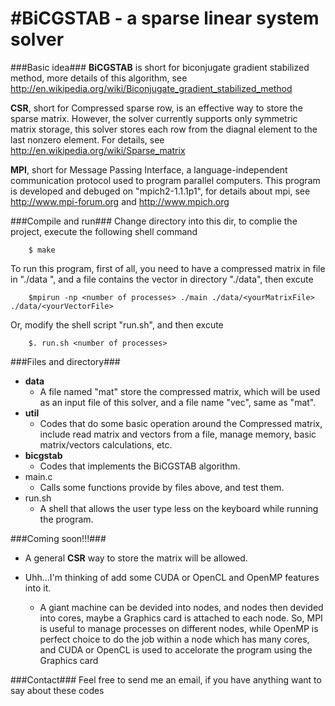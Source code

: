 #BiCGSTAB - a sparse linear system solver
============================
###Basic idea###
**BiCGSTAB** is short for biconjugate gradient stabilized method, more details of this algorithm, see <http://en.wikipedia.org/wiki/Biconjugate_gradient_stabilized_method>

**CSR**, short for Compressed sparse row, is an effective way to store the sparse matrix. However, the solver currently supports only symmetric matrix storage, this solver stores each row from the diagnal element to the last nonzero element. For details, see <http://en.wikipedia.org/wiki/Sparse_matrix>

**MPI**, short for Message Passing Interface, a language-independent communication protocol used to program parallel computers. This program is developed and debuged on "mpich2-1.1.1p1", for details about mpi, see <http://www.mpi-forum.org> and <http://www.mpich.org>

###Compile and run###
Change directory into this dir, to complie the project, execute the following shell command
```
    $ make
```

To run this program, first of all, you need to have a compressed matrix in file in "./data
", and a file contains the vector in directory "./data", then excute
```
    $mpirun -np <number of processes> ./main ./data/<yourMatrixFile> ./data/<yourVectorFile>
```

Or, modify the shell script "run.sh", and then excute
```
    $. run.sh <number of processes>
```

###Files and directory###
* **data**
    * A file named "mat" store the compressed matrix, which will be used as an input file of this solver, and a file name "vec", same as "mat".
* **util**
    * Codes that do some basic operation around the Compressed matrix, include read matrix and vectors from a file, manage memory, basic matrix/vectors calculations, etc.
* **bicgstab**
    * Codes that implements the BiCGSTAB algorithm.
* main.c
    * Calls some functions provide by files above, and test them.
* run.sh
    * A shell that allows the user type less on the keyboard while running the program.

###Coming soon!!!###
* A general **CSR** way to store the matrix will be allowed.

* Uhh...I'm thinking of add some CUDA or OpenCL and OpenMP features into it.
    * A giant machine can be devided into nodes, and nodes then devided into cores, maybe a Graphics card is attached to each node. So, MPI is useful to manage processes on different nodes, while OpenMP is perfect choice to do the job within a node which has many cores, and CUDA or OpenCL is used to accelorate the program using the Graphics card

###Contact###
Feel free to send me an email, if you have anything want to say about these codes
